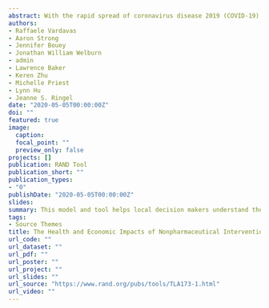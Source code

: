 ```yaml
---
abstract: With the rapid spread of coronavirus disease 2019 (COVID-19) and in the absence of evidence-informed guidance, state and local policymakers have had to put policies in place quickly, with little evidence to support their choices, and with little consideration as to the potentially serious trade-offs that such policies could introduce. Thus, there is an urgent need for a comprehensive and systematic assessment of potential public health interventions to address COVID-19 and when to relax them. This document describes the interdisciplinary and multisectoral approach that RAND researchers used to develop the COVID-19 Decision Support Tool, which is designed to fill that need.
authors:
- Raffaele Vardavas
- Aaron Strong
- Jennifer Bouey
- Jonathan William Welburn
- admin
- Lawrence Baker
- Keren Zhu
- Michelle Priest
- Lynn Hu
- Jeanne S. Ringel
date: "2020-05-05T00:00:00Z"
doi: ""
featured: true
image:
  caption:
  focal_point: ""
  preview_only: false
projects: []
publication: RAND Tool
publication_short: ""
publication_types:
- "0"
publishDate: "2020-05-05T00:00:00Z"
slides:
summary: This model and tool helps local decision makers understand the impacts of Nonpharmaceutical interventions to tackle COVID-19.
tags:
- Source Themes
title: The Health and Economic Impacts of Nonpharmaceutical Interventions to Address COVID-19 - A Decision Support Tool for State and Local Policymakers
url_code: ""
url_dataset: ""
url_pdf: ""
url_poster: ""
url_project: ""
url_slides: ""
url_source: "https://www.rand.org/pubs/tools/TLA173-1.html"
url_video: ""
---
```



